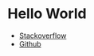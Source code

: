 # Hello World
- [Stackoverflow](https://stackoverflow.com/users/4769802/nonlinearfruit?tab=profile)
- [Github](https://github.com/NonlinearFruit)
